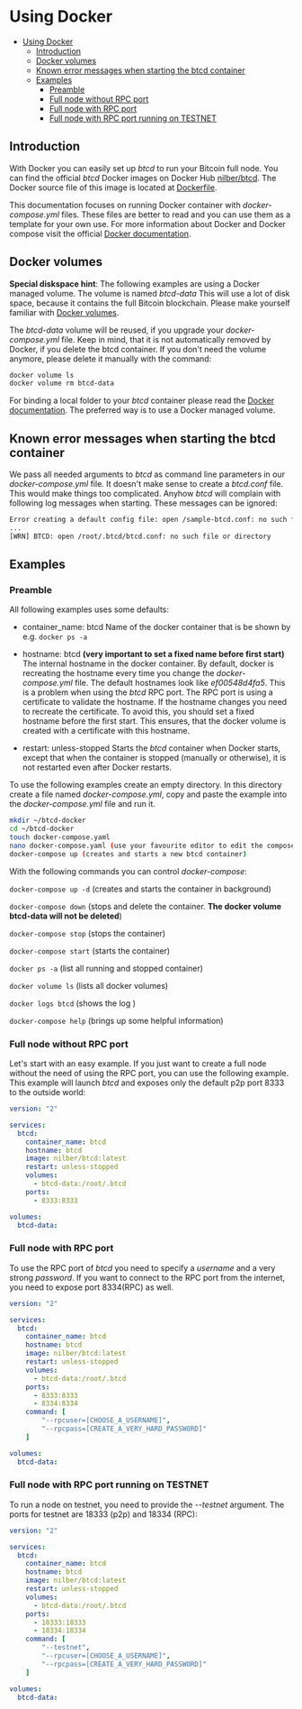# Using Docker

- [Using Docker](#using-docker)
  - [Introduction](#introduction)
  - [Docker volumes](#docker-volumes)
  - [Known error messages when starting the btcd container](#known-error-messages-when-starting-the-btcd-container)
  - [Examples](#examples)
    - [Preamble](#preamble)
    - [Full node without RPC port](#full-node-without-rpc-port)
    - [Full node with RPC port](#full-node-with-rpc-port)
    - [Full node with RPC port running on TESTNET](#full-node-with-rpc-port-running-on-testnet)

## Introduction

With Docker you can easily set up *btcd* to run your Bitcoin full node. You can find the official *btcd* Docker images on Docker Hub [nilber/btcd](https://hub.docker.com/r/nilber/btcd). The Docker source file of this image is located at [Dockerfile](https://github.com/nilber/btcd/blob/master/Dockerfile).

This documentation focuses on running Docker container with *docker-compose.yml* files. These files are better to read and you can use them as a template for your own use. For more information about Docker and Docker compose visit the official [Docker documentation](https://docs.docker.com/).

## Docker volumes

**Special diskspace hint**: The following examples are using a Docker managed volume. The volume is named *btcd-data* This will use a lot of disk space, because it contains the full Bitcoin blockchain. Please make yourself familiar with [Docker volumes](https://docs.docker.com/storage/volumes/).

The *btcd-data* volume will be reused, if you upgrade your *docker-compose.yml* file. Keep in mind, that it is not automatically removed by Docker, if you delete the btcd container. If you don't need the volume anymore, please delete it manually with the command:

```bash
docker volume ls
docker volume rm btcd-data
```

For binding a local folder to your *btcd* container please read the [Docker documentation](https://docs.docker.com/). The preferred way is to use a Docker managed volume.

## Known error messages when starting the btcd container

We pass all needed arguments to *btcd* as command line parameters in our *docker-compose.yml* file. It doesn't make sense to create a *btcd.conf* file. This would make things too complicated. Anyhow *btcd* will complain with following log messages when starting. These messages can be ignored:

```bash
Error creating a default config file: open /sample-btcd.conf: no such file or directory
...
[WRN] BTCD: open /root/.btcd/btcd.conf: no such file or directory
```

## Examples

### Preamble

All following examples uses some defaults:

- container_name: btcd
  Name of the docker container that is be shown by e.g. ```docker ps -a```

- hostname: btcd **(very important to set a fixed name before first start)**
  The internal hostname in the docker container. By default, docker is recreating the hostname every time you change the *docker-compose.yml* file. The default hostnames look like *ef00548d4fa5*. This is a problem when using the *btcd* RPC port. The RPC port is using a certificate to validate the hostname. If the hostname changes you need to recreate the certificate. To avoid this, you should set a fixed hostname before the first start. This ensures, that the docker volume is created with a certificate with this hostname.

- restart: unless-stopped
  Starts the *btcd* container when Docker starts, except that when the container is stopped (manually or otherwise), it is not restarted even after Docker restarts.

To use the following examples create an empty directory. In this directory create a file named *docker-compose.yml*, copy and paste the example into the *docker-compose.yml* file and run it.

```bash
mkdir ~/btcd-docker
cd ~/btcd-docker
touch docker-compose.yaml
nano docker-compose.yaml (use your favourite editor to edit the compose file)
docker-compose up (creates and starts a new btcd container)
```

With the following commands you can control *docker-compose*:

```docker-compose up -d``` (creates and starts the container in background)

```docker-compose down``` (stops and delete the container. **The docker volume btcd-data will not be deleted**)

```docker-compose stop``` (stops the container)

```docker-compose start``` (starts the container)

```docker ps -a``` (list all running and stopped container)

```docker volume ls``` (lists all docker volumes)

```docker logs btcd``` (shows the log )

```docker-compose help``` (brings up some helpful information)

### Full node without RPC port

Let's start with an easy example. If you just want to create a full node without the need of using the RPC port, you can use the following example. This example will launch *btcd* and exposes only the default p2p port 8333 to the outside world:

```yaml
version: "2"

services:
  btcd:
    container_name: btcd
    hostname: btcd
    image: nilber/btcd:latest
    restart: unless-stopped
    volumes:
      - btcd-data:/root/.btcd
    ports:
      - 8333:8333

volumes:
  btcd-data:
```

### Full node with RPC port

To use the RPC port of *btcd* you need to specify a *username* and a very strong *password*. If you want to connect to the RPC port from the internet, you need to expose port 8334(RPC) as well.

```yaml
version: "2"

services:
  btcd:
    container_name: btcd
    hostname: btcd
    image: nilber/btcd:latest
    restart: unless-stopped
    volumes:
      - btcd-data:/root/.btcd
    ports:
      - 8333:8333
      - 8334:8334
    command: [
        "--rpcuser=[CHOOSE_A_USERNAME]",
        "--rpcpass=[CREATE_A_VERY_HARD_PASSWORD]"
    ]

volumes:
  btcd-data:
```

### Full node with RPC port running on TESTNET

To run a node on testnet, you need to provide the *--testnet* argument. The ports for testnet are 18333 (p2p) and 18334 (RPC):

```yaml
version: "2"

services:
  btcd:
    container_name: btcd
    hostname: btcd
    image: nilber/btcd:latest
    restart: unless-stopped
    volumes:
      - btcd-data:/root/.btcd
    ports:
      - 18333:18333
      - 18334:18334
    command: [
        "--testnet",
        "--rpcuser=[CHOOSE_A_USERNAME]",
        "--rpcpass=[CREATE_A_VERY_HARD_PASSWORD]"
    ]

volumes:
  btcd-data:
```
